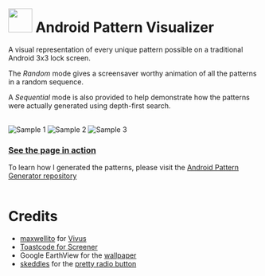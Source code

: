 # <img src="https://github.com/psyclone20/Android-Pattern-Visualizer/blob/master/resources/favicon.png" width="48px" height="48px" /> Android Pattern Visualizer

A visual representation of every unique pattern possible on a traditional Android 3x3 lock screen.

The _Random_ mode gives a screensaver worthy animation of all the patterns in a random sequence.

A _Sequential_ mode is also provided to help demonstrate how the patterns were actually generated using depth-first search.
<br><br>

![Sample 1](https://github.com/psyclone20/Android-Pattern-Visualizer/blob/master/resources/pattern1.png)
![Sample 2](https://github.com/psyclone20/Android-Pattern-Visualizer/blob/master/resources/pattern2.png)
![Sample 3](https://github.com/psyclone20/Android-Pattern-Visualizer/blob/master/resources/pattern3.png)

### [See the page in action](https://psyclone20.github.io/Android-Pattern-Visualizer)

To learn how I generated the patterns, please visit the [Android Pattern Generator repository](https://github.com/psyclone20/Android-Pattern-Generator)
<br><br>
# Credits
* [maxwellito](https://github.com/maxwellito) for [Vivus](https://github.com/maxwellito/vivus)
* [Toastcode for Screener](https://play.google.com/store/apps/details?id=de.toastcode.screener&hl=en_IN)
* Google EarthView for the [wallpaper](https://earthview.withgoogle.com/illizi-algeria-1102)
* [skeddles](https://codepen.io/skeddles) for the [pretty radio button](https://codepen.io/skeddles/pen/PbROLK)
